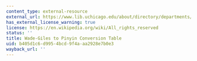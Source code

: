 ```yaml
---
content_type: external-resource
external_url: https://www.lib.uchicago.edu/about/directory/departments/eastasia/find/wade-giles-pinyin-conversion-table/
has_external_license_warning: true
license: https://en.wikipedia.org/wiki/All_rights_reserved
status: ''
title: Wade-Giles to Pinyin Conversion Table
uid: b405d1c6-d995-4bcd-9f4a-aa2928e7b0e3
wayback_url: ''
---
```

